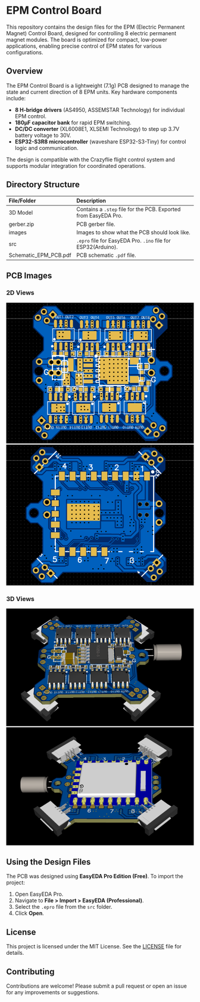 # EPM Control Board

This repository contains the design files for the EPM (Electric Permanent Magnet) Control Board, designed for controlling 8 electric permanent magnet modules. The board is optimized for compact, low-power applications, enabling precise control of EPM states for various configurations.

## Overview

The EPM Control Board is a lightweight (7.1g) PCB designed to manage the state and current direction of 8 EPM units. Key hardware components include:

- **8 H-bridge drivers** (AS4950, ASSEMSTAR Technology) for individual EPM control.
- **180µF capacitor bank** for rapid EPM switching.
- **DC/DC converter** (XL6008E1, XLSEMI Technology) to step up 3.7V battery voltage to 30V.
- **ESP32-S3R8 microcontroller** (waveshare ESP32-S3-Tiny) for control logic and communication.

The design is compatible with the Crazyflie flight control system and supports modular integration for coordinated operations.

## Directory Structure

| File/Folder           | Description                                                  |
| :-------------------- | :----------------------------------------------------------- |
| 3D Model              | Contains a `.step` file for the PCB. Exported from EasyEDA Pro. |
| gerber.zip            | PCB gerber file.                                             |
| images                | Images to show what the PCB should look like.                |
| src                   | `.epro` file for EasyEDA Pro. `.ino` file for ESP32(Arduino). |
| Schematic_EPM_PCB.pdf | PCB schematic `.pdf` file.                                   |

## PCB Images

### 2D Views
![PCB 2D Front](images/EPM_PCB_2D_F.png)
![PCB 2D Back](images/EPM_PCB_2D_B.png)

### 3D Views
![PCB 3D Front](images/EPM_PCB_3D_F.png)
![PCB 3D Back](images/EPM_PCB_3D_B.png)

## Using the Design Files

The PCB was designed using **EasyEDA Pro Edition (Free)**. To import the project:

1. Open EasyEDA Pro.
2. Navigate to **File > Import > EasyEDA (Professional)**.
3. Select the `.epro` file from the `src` folder.
4. Click **Open**.

## License

This project is licensed under the MIT License. See the [LICENSE](LICENSE) file for details.

## Contributing

Contributions are welcome! Please submit a pull request or open an issue for any improvements or suggestions.
